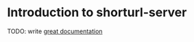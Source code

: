 # Introduction to shorturl-server

TODO: write [great documentation](http://jacobian.org/writing/great-documentation/what-to-write/)

